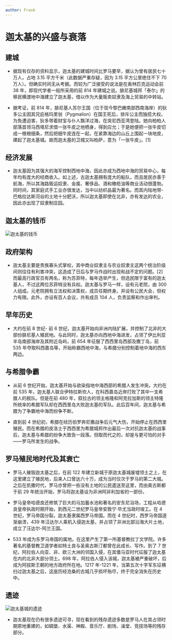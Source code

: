 ```yaml
---
author: Frank
---
```

# 迦太基的兴盛与衰落

## 建城

- 据现有仅存的资料显示，迦太基的建城时间比罗马要早，据认为曾有居民七十万人，占地 3.15 平方千米（此数据严重存疑，因为 3.15 平方公里绝住不下 70 万人）。但确实时间无从考据。而较为广泛接受的说法是在奥林匹克运动会前 38 年，即现代学者一般所采用的前 814 年建城之说。腓尼基城邦「泰尔」的移民横渡地中海建立了迦太基，借以作为大量贩卖奴隶及海上贸易的中转站。

- 据考证，前 814 年，腓尼基人苏尔王国（位于现今黎巴嫩南部西南海岸）的狄多公主因其兄庇格玛里翁（Pygmalion）在国王死后，排斥公主而独揽大权。为免遭迫害，狄多带着财宝与仆人飘洋过海，在突尼西亚湾登陆。她向柏柏人部落首领马西塔尼求借一张牛皮之地栖身，得到应允；于是她便把一张牛皮切成一根根细条，然后把细牛皮连在一起，在紧靠海边的山丘上围起一块地皮，建起了迦太基城。故而迦太基的卫城又叫柏萨，意为「一张牛皮」。[1]

## 经济发展

- 迦太基因为其强大的海军控制西地中海，因此亦成为西地中海的贸易中心，每年均有庞大的经商收入。如上述，古迦太基拥有庞大的船队，而且居民亦善于航海，所以其海路贩运奴隶、金属、奢侈品、酒和橄榄油等商业活动很蓬勃。同时间，其家庭式手工业亦很发达，当中以纺织品最为著名。而其内陆地带-巴格拉达斯河谷的土地十分肥沃，所以迦太基即使在北非，亦有发达的农业，因此亦出现了奴隶制庄园。

## 迦太基的钱币

![迦太基的钱币](/image/social/empire/Καρχηδών/coin.png)

## 政府架构

- 迦太基主要是贵族寡头式掌权，其中商业奴隶主与农业奴隶主这两个统治阶级间则往往有利害冲突，这造成了日后与罗马作战时出现和战不定的问题。[2]而最高行政官员有两名，称为苏菲特，每年选举产生，但选民限于富有的迦太基人，不过这两位苏菲特没有兵权。迦太基与罗马一样，设有元老院，由 300 人组成。元老院拥有立法权和决策权，成员任期终身。并设有公民大会，但权力有限。此外，亦设有百人会议，共有成员 104 人，负责监察和作出审判。

## 早年历史

- 大约在前 8 世纪- 前 6 世纪，迦太基开始向非洲内陆扩展，并控制了北非的大部份腓尼基人殖民地。与此同时，迦太基亦向西地中海进发，占领了伊比利亚半岛南部海岸及其附近岛屿，前 654 年征服了西西里岛西部及撒丁岛，前 535 年夺取科西嘉岛等，开始称霸西地中海，与希腊分别控制着地中海的西东两边。

## 与希腊争霸

- 从前 6 世纪开始，迦太基开始与欲染指地中海西部的希腊人发生冲突。大约在前 535 年，迦太基人联合伊特拉斯坎人，在科西嘉岛近岸打败了其中一支希腊人的舰队。但是在前 480 年，叙拉古的领主格隆和阿克拉加斯的领主特隆所统率的希腊军队却在西西里岛大败迦太基的军队。此后百年间，迦太基与希腊为了争霸地中海而纷争不断。

- 直到前 4 世纪初，希腊在经历伯罗奔尼撒战争后元气大伤，开始停止在西西里殖民。而在希腊的皮洛士于西西里为希腊城邦作出最后一次对抗迦太基的战事后，迦太基与希腊的纷争大致告一段落。但取而代之的，却是与更可怕的对手――罗马所发生的战争。

## 罗马殖民地时代及其衰亡

- 罗马人摧毁迦太基之后，在前 122 年建立新城于原迦太基城废墟领土之上，在这里建立了殖民地，后来人口曾达六十万，成为当时仅次于罗马的第二大城。之后在凯撒时代，罗马亦曾把一些没有土地的公民遣送至这里，而由奥古斯都于前 29 年统治开始，罗马将迦太基设为非洲阿非利加省的一部份。

- 罗马皇帝哈德良还修筑了巨大的马加蓄水池和著名的安东尼浴场，工程从哈德良皇帝执政时期开始，到西元二世纪罗马皇帝安敦宁·毕尤当政时竣工。在 4 世纪，罗马帝国分裂，迦太基隶属西罗马帝国。而在 4 世纪时，西罗马帝国逐渐崩溃，439 年汪达尔人乘机入侵迦太基，并占领了非洲北部沿海大片土地，成立了汪达尔-阿兰王国。

- 533 年成为东罗马帝国的属地。在这里产生了第一所基督教拉丁文学院。许多著名的基督教卫道学者如特土良与圣奥古斯汀都曾在此成长、写作。到了 7 世纪，阿拉伯人向亚、非、欧三大洲的邻国入侵，在其倭马亚时代征服了迦太基在内的北非大部分领土。698 年，阿拉伯人侵入该城，迦太基被严重破坏，后成为阿拔斯王朝的地方政府所在地。1217 年-1221 年，当第五次十字军东征横扫过迦太基之后，这座历经沧桑的古城几乎损坏殆尽，终于完全消失在历史中。

## 遗迹

![迦太基城的遗迹](/image/social/empire/Καρχηδών/historicalsite.png)

- 迦太基现在仍有很多遗迹可寻，现在看到的残存遗迹多数是罗马人在其占领时期原地重建的，如碉堡、水渠、神殿、音乐厅、剧场、澡堂、竞技场等的残存部分。
